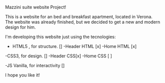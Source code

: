 Mazzini suite website Project!

This is a website for an bed and breakfast apartment, located in Verona.
The website was already finished, but we decided to get a new and modern design for him.

I'm developing this website just using the tecnologies:

- HTML5 , for structure. []
  -Header HTML [x]
  -Home HTML [x]

-CSS3, for design. []
-Header CSS[x]
-Home CSS [ ]

-JS Vanilla, for interactivity []

I hope you like it!
